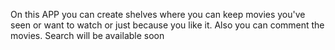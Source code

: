 On this APP you can create shelves where you can keep movies you've seen or want to watch or just because you like it. Also you can comment the movies.
Search will be available soon